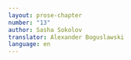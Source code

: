 ```yaml
---
layout: prose-chapter
number: "13"
author: Sasha Sokolov
translator: Alexander Boguslawski
language: en
---
```

